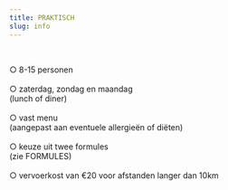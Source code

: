 ```yaml
---
title: PRAKTISCH
slug: info
---
```

</br>

○ 8-15 personen  
</br>
○ zaterdag, zondag en maandag  
  (lunch of diner)   
</br>
○ vast menu  
  (aangepast aan eventuele allergieën of diëten)  
</br>
○ keuze uit twee formules  
  (zie FORMULES)  
</br>
○ vervoerkost van €20 voor afstanden langer dan 10km  

</br>